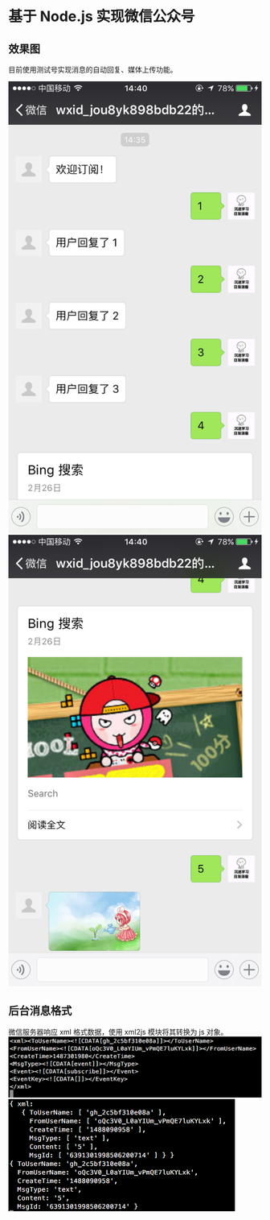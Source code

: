 # 基于 Node.js 实现微信公众号


## 效果图
目前使用测试号实现消息的自动回复、媒体上传功能。

![回复消息1](/img/replyOne.png)
![回复消息2](/img/replyTwo.png)

## 后台消息格式
微信服务器响应 xml 格式数据，使用 xml2js 模块将其转换为 js 对象。
![xml格式](/img/xml.png)
![消息格式](/img/message.png)



